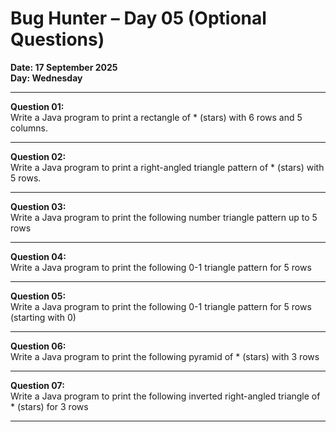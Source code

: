 # Bug Hunter – Day 05 (Optional Questions)

**Date: 17 September 2025**  
**Day: Wednesday**

---

**Question 01:**  
Write a Java program to print a rectangle of * (stars) with 6 rows and 5 columns.

---

**Question 02:**  
Write a Java program to print a right-angled triangle pattern of * (stars) with 5 rows.  

---

**Question 03:**  
Write a Java program to print the following number triangle pattern up to 5 rows 

---

**Question 04:**  
Write a Java program to print the following 0-1 triangle pattern for 5 rows

---

**Question 05:**  
Write a Java program to print the following 0-1 triangle pattern for 5 rows (starting with 0)

---

**Question 06:**  
Write a Java program to print the following pyramid of * (stars) with 3 rows

---

**Question 07:**  
Write a Java program to print the following inverted right-angled triangle of * (stars) for 3 rows

---